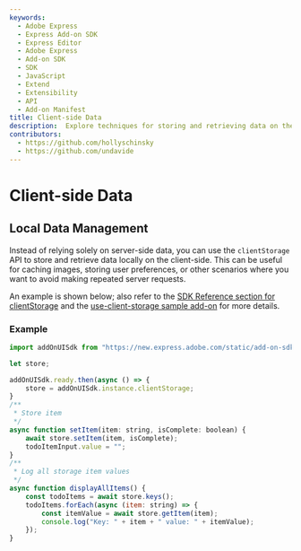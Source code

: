 ```yaml
---
keywords:
  - Adobe Express
  - Express Add-on SDK
  - Express Editor
  - Adobe Express
  - Add-on SDK
  - SDK
  - JavaScript
  - Extend
  - Extensibility
  - API
  - Add-on Manifest
title: Client-side Data
description:  Explore techniques for storing and retrieving data on the client-side.
contributors:
  - https://github.com/hollyschinsky
  - https://github.com/undavide
---
```


# Client-side Data

## Local Data Management

Instead of relying solely on server-side data, you can use the `clientStorage` API to store and retrieve data locally on the client-side. This can be useful for caching images, storing user preferences, or other scenarios where you want to avoid making repeated server requests.

An example is shown below; also refer to the [SDK Reference section for clientStorage](../../../references/addonsdk/instance-client-storage.md) and the [use-client-storage sample add-on](../../../samples.md#use-client-storage) for more details.

### Example

```js
import addOnUISdk from "https://new.express.adobe.com/static/add-on-sdk/sdk.js";

let store;

addOnUISdk.ready.then(async () => {
    store = addOnUISdk.instance.clientStorage;
}
/**
 * Store item 
 */
async function setItem(item: string, isComplete: boolean) {
    await store.setItem(item, isComplete);
    todoItemInput.value = "";
}
/**
 * Log all storage item values
 */
async function displayAllItems() {
    const todoItems = await store.keys();
    todoItems.forEach(async (item: string) => {
        const itemValue = await store.getItem(item);
        console.log("Key: " + item + " value: " + itemValue);
    });
}

```
